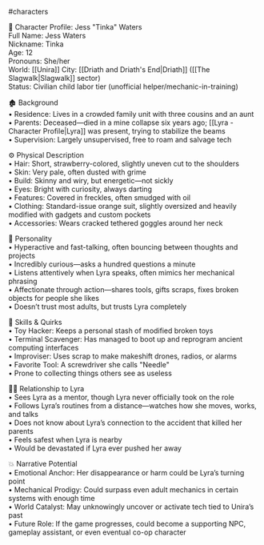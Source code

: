 
#characters

👧 Character Profile: Jess "Tinka" Waters  
Full Name: Jess Waters  
Nickname: Tinka  
Age: 12  
Pronouns: She/her  
World: [[Unira]]
City: [[Driath and Driath's End|Driath]] ([[The Slagwalk|Slagwalk]] sector)  
Status: Civilian child labor tier (unofficial helper/mechanic-in-training)  

🏚️ Background  
• Residence: Lives in a crowded family unit with three cousins and an aunt  
• Parents: Deceased—died in a mine collapse six years ago; [[Lyra - Character Profile|Lyra]] was present, trying to stabilize the beams  
• Supervision: Largely unsupervised, free to roam and salvage tech

⚙️ Physical Description  
• Hair: Short, strawberry-colored, slightly uneven cut to the shoulders  
• Skin: Very pale, often dusted with grime  
• Build: Skinny and wiry, but energetic—not sickly  
• Eyes: Bright with curiosity, always darting  
• Features: Covered in freckles, often smudged with oil  
• Clothing: Standard-issue orange suit, slightly oversized and heavily modified with gadgets and custom pockets  
• Accessories: Wears cracked tethered goggles around her neck  

🧠 Personality  
• Hyperactive and fast-talking, often bouncing between thoughts and projects  
• Incredibly curious—asks a hundred questions a minute  
• Listens attentively when Lyra speaks, often mimics her mechanical phrasing  
• Affectionate through action—shares tools, gifts scraps, fixes broken objects for people she likes  
• Doesn’t trust most adults, but trusts Lyra completely  

🔩 Skills & Quirks  
• Toy Hacker: Keeps a personal stash of modified broken toys  
• Terminal Scavenger: Has managed to boot up and reprogram ancient computing interfaces  
• Improviser: Uses scrap to make makeshift drones, radios, or alarms  
• Favorite Tool: A screwdriver she calls "Needle"  
• Prone to collecting things others see as useless  

👩‍🏭 Relationship to Lyra  
• Sees Lyra as a mentor, though Lyra never officially took on the role  
• Follows Lyra’s routines from a distance—watches how she moves, works, and talks  
• Does not know about Lyra’s connection to the accident that killed her parents  
• Feels safest when Lyra is nearby  
• Would be devastated if Lyra ever pushed her away  

💥 Narrative Potential  
• Emotional Anchor: Her disappearance or harm could be Lyra’s turning point  
• Mechanical Prodigy: Could surpass even adult mechanics in certain systems with enough time  
• World Catalyst: May unknowingly uncover or activate tech tied to Unira’s past  
• Future Role: If the game progresses, could become a supporting NPC, gameplay assistant, or even eventual co-op character